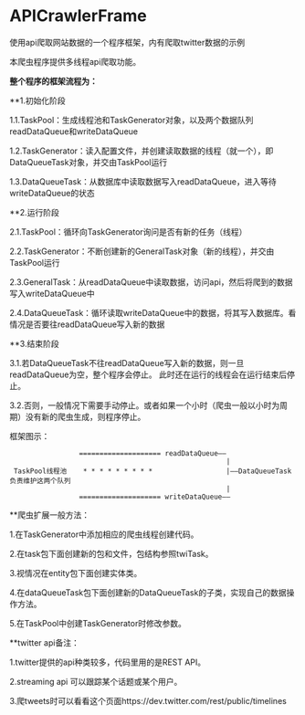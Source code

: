 # APICrawlerFrame
使用api爬取网站数据的一个程序框架，内有爬取twitter数据的示例

本爬虫程序提供多线程api爬取功能。

**整个程序的框架流程为：**

**1.初始化阶段

1.1.TaskPool：生成线程池和TaskGenerator对象，以及两个数据队列readDataQueue和writeDataQueue

1.2.TaskGenerator：读入配置文件，并创建读取数据的线程（就一个），即DataQueueTask对象，并交由TaskPool运行

1.3.DataQueueTask：从数据库中读取数据写入readDataQueue，进入等待writeDataQueue的状态

**2.运行阶段

2.1.TaskPool：循环向TaskGenerator询问是否有新的任务（线程）

2.2.TaskGenerator：不断创建新的GeneralTask对象（新的线程），并交由TaskPool运行

2.3.GeneralTask：从readDataQueue中读取数据，访问api，然后将爬到的数据写入writeDataQueue中

2.4.DataQueueTask：循环读取writeDataQueue中的数据，将其写入数据库。看情况是否要往readDataQueue写入新的数据

**3.结束阶段

3.1.若DataQueueTask不往readDataQueue写入新的数据，则一旦readDataQueue为空，整个程序会停止。
    此时还在运行的线程会在运行结束后停止。
    
3.2.否则，一般情况下需要手动停止。或者如果一个小时（爬虫一般以小时为周期）没有新的爬虫生成，则程序停止。

框架图示：

                     ==================== readDataQueue——
                                                         |
     TaskPool线程池    * * * * * * * * *                  |——DataQueueTask负责维护这两个队列
                                                         |
                     ==================== writeDataQueue——

**爬虫扩展一般方法：

1.在TaskGenerator中添加相应的爬虫线程创建代码。

2.在task包下面创建新的包和文件，包结构参照twiTask。

3.视情况在entity包下面创建实体类。

4.在dataQueueTask包下面创建新的DataQueueTask的子类，实现自己的数据操作方法。

5.在TaskPool中创建TaskGenerator时修改参数。

**twitter api备注：

1.twitter提供的api种类较多，代码里用的是REST API。

2.streaming api 可以跟踪某个话题或某个用户。

3.爬tweets时可以看看这个页面https://dev.twitter.com/rest/public/timelines
